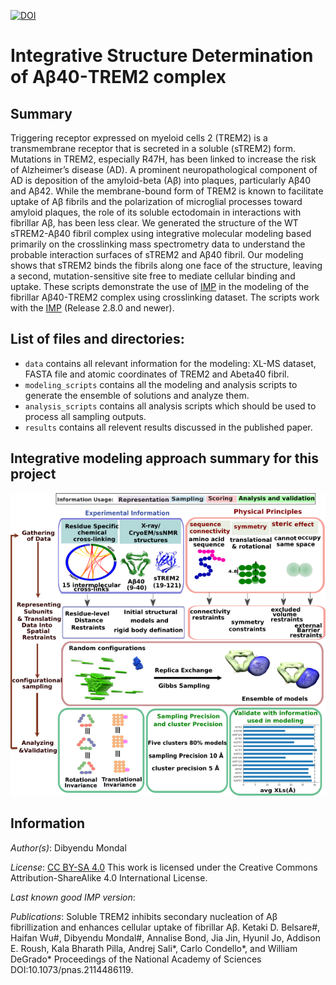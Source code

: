 [![DOI]()]()

# Integrative Structure Determination of Aβ40-TREM2 complex

## Summary
Triggering receptor expressed on myeloid cells 2 (TREM2) is a transmembrane receptor that is secreted in a soluble (sTREM2) form. Mutations in TREM2, especially R47H, has been linked to increase the risk of Alzheimer’s disease (AD). A prominent neuropathological component of AD is deposition of the amyloid-beta (Aβ) into plaques, particularly Aβ40 and Aβ42. While the membrane-bound form of TREM2 is known to facilitate uptake of Aβ fibrils and the polarization of microglial processes toward amyloid plaques, the role of its soluble ectodomain in interactions with fibrillar Aβ, has been less clear. We generated the structure of the WT sTREM2-Aβ40 fibril complex using integrative molecular modeling based primarily on the crosslinking mass spectrometry data to understand the probable interaction surfaces of sTREM2 and Aβ40 fibril. Our modeling shows that sTREM2 binds the fibrils along one face of the structure, leaving a second, mutation-sensitive site free to mediate cellular binding and uptake. 
These scripts demonstrate the use of [IMP](http://salilab.org/imp) in the modeling of the fibrillar Aβ40-TREM2 complex using crosslinking dataset. 
The scripts work with the [IMP](http://salilab.org/imp) (Release 2.8.0 and newer).

## List of files and directories:

- `data`   	 contains all relevant information for the modeling: XL-MS dataset, FASTA file and atomic coordinates of TREM2 and Abeta40 fibril.
- `modeling_scripts`	 contains all the modeling and analysis scripts to generate the ensemble of solutions and analyze them. 
- `analysis_scripts`	 contains all analysis scripts which should be used to process all sampling outputs.
- `results`	 contains all relevent results discussed in the published paper.

## Integrative modeling approach summary for this project
![](./Ab40TREM2.FourStages.T.png)

## Information

_Author(s)_: Dibyendu Mondal

_License_: [CC BY-SA 4.0](https://creativecommons.org/licenses/by-sa/4.0/) This work is licensed under the Creative Commons Attribution-ShareAlike 4.0 International License.

_Last known good IMP version_: 

_Publications_:
Soluble TREM2 inhibits secondary nucleation of Aβ fibrillization and enhances cellular uptake of fibrillar Aβ.
Ketaki D. Belsare#, Haifan Wu#, Dibyendu Mondal#, Annalise Bond, Jia Jin, Hyunil Jo, Addison E. Roush, Kala Bharath Pilla, Andrej Sali*, Carlo Condello*, and William DeGrado*
Proceedings of the National Academy of Sciences DOI:10.1073/pnas.2114486119.  

